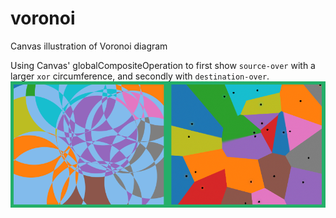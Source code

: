# voronoi
Canvas illustration of Voronoi diagram

Using Canvas' globalCompositeOperation to first show `source-over` with a larger `xor` circumference, and secondly with `destination-over`. 
![demo image](demo.png)
